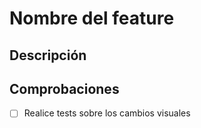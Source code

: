 # Nombre del feature

## Descripción

## Comprobaciones

- [ ] Realice tests sobre los cambios visuales